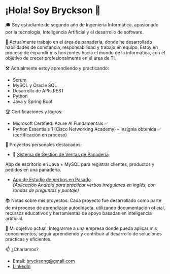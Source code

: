 # ¡Hola! Soy Bryckson 👋

🎓 Soy estudiante de segundo año de Ingeniería Informática, apasionado por la tecnología, Inteligencia Artificial y el desarrollo de software.

🍞 Actualmente trabajo en el área de panadería, donde he desarrollado habilidades de constancia, responsabilidad y trabajo en equipo. 
Estoy en proceso de expandir mis horizontes hacia el mundo de la informática, con el objetivo de crecer profesionalmente en el área de TI.

🛠️ Actualmente estoy aprendiendo y practicando:
- Scrum
- MySQL y Oracle SQL
- Desarrollo de APIs REST
- Python
- Java y Spring Boot

🏆 Certificaciones y logros:
- Microsoft Certified: Azure AI Fundamentals ✅
- Python Essentials 1 (Cisco Networking Academy) – Insignia obtenida ✅ (certificación en proceso)

🚀 Proyectos personales destacados:

- 🥖 [Sistema de Gestión de Ventas de Panadería](https://github.com/Bryckson/Panaderia)
  
App de escritorio en Java + MySQL para registrar clientes, productos y pedidos en una panadería.

- [App de Estudio de Verbos en Pasado](#)  
  *(Aplicación Android para practicar verbos irregulares en inglés, con rondas de preguntas y puntaje)*

📚 Notas sobre mis proyectos:
Cada proyecto fue desarrollado como parte de mi proceso de aprendizaje autodidacta, utilizando documentación oficial, recursos educativos y herramientas de apoyo basadas en inteligencia artificial.

🎯 Mi objetivo actual:
Integrarme a una empresa donde pueda aplicar mis conocimientos, seguir aprendiendo y contribuir al desarrollo de soluciones prácticas y eficientes.

📫 ¿Charlamos?
- Email: brycksong@gmail.com
- [LinkedIn](#) 
